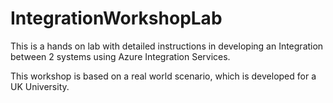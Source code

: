 # IntegrationWorkshopLab
This is a hands on lab with detailed instructions in developing an Integration between 2 systems using Azure Integration Services.

This workshop is based on a real world scenario, which is developed for a UK University. 
